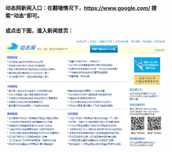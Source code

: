 ### 动态网新闻入口：在翻墙情况下，https://www.google.com/ 搜索“动态”即可。

### 或点击下图，進入新闻首页：
####
<a href="http://mpzbsygfls.okjgwa62.gq/1/"><img src="https://github.com/chengyuan98/up/blob/master/dtw20170711.jpg" />

